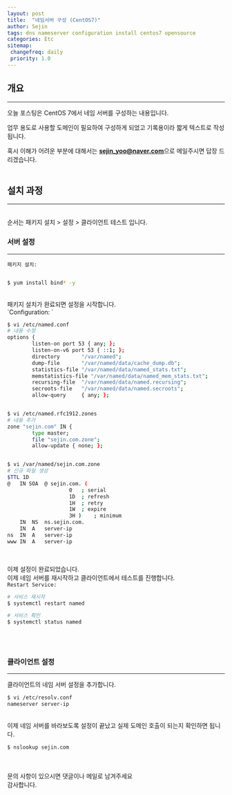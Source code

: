 ```yaml
---
layout: post
title:  "네임서버 구성 (CentOS7)"
author: Sejin
tags: dns nameserver configuration install centos7 opensource
categories: Etc
sitemap:
 changefreq: daily
 priority: 1.0
---
```


## 개요
---
오늘 포스팅은 CentOS 7에서 네임 서버를 구성하는 내용입니다.

업무 용도로 사용할 도메인이 필요하여 구성하게 되었고 기록용이라 짧게 텍스트로 작성됩니다.

혹시 이해가 어려운 부분에 대해서는 **sejin_yoo@naver.com**으로 메일주시면 답장 드리겠습니다.
<br>
<br> 

## 설치 과정
---

<br>
순서는 패키지 설치 > 설정 > 클라이언트 테스트 입니다.
<br>


### 서버 설정
---

`패키지 설치:` 

```bash

$ yum install bind* -y

```
<br>
패키지 설치가 완료되면 설정을 시작합니다.
<br>
`Configuration: `

```bash
$ vi /etc/named.conf
# 내용 수정
options {
        listen-on port 53 { any; };
        listen-on-v6 port 53 { ::1; };
        directory       "/var/named";
        dump-file       "/var/named/data/cache_dump.db";
        statistics-file "/var/named/data/named_stats.txt";
        memstatistics-file "/var/named/data/named_mem_stats.txt";
        recursing-file  "/var/named/data/named.recursing";
        secroots-file   "/var/named/data/named.secroots";
        allow-query     { any; };


$ vi /etc/named.rfc1912.zones
# 내용 추가
zone "sejin.com" IN {
        type master;
        file "sejin.com.zone";
        allow-update { none; };


$ vi /var/named/sejin.com.zone
# 신규 파일 생성
$TTL 1D
@	IN SOA	@ sejin.com. (
					0	; serial
					1D	; refresh
					1H	; retry
					1W	; expire
					3H )	; minimum
	IN	NS	ns.sejin.com.
	IN	A	server-ip
ns	IN	A	server-ip
www	IN	A	server-ip


```
<br>

이제 설정이 완료되었습니다.
<br>
이제 네임 서버를 재시작하고 클라이언트에서 테스트를 진행합니다.
<br>
`Restart Service:`

```bash
# 서비스 재시작
$ systemctl restart named

# 서비스 확인
$ systemctl status named
```
<br>
<br>

### 클라이언트 설정
---
클라이언트의 네임 서버 설정을 추가합니다.
<br>

```bash
$ vi /etc/resolv.conf
nameserver server-ip
```

<br>
이제 네임 서버를 바라보도록 설정이 끝났고 실제 도메인 호출이 되는지 확인하면 됩니다.
<br>

```bash
$ nslookup sejin.com
```
<br>
<br>
문의 사항이 있으시면 댓글이나 메일로 남겨주세요
<br>
감사합니다.

